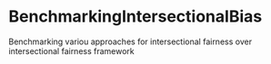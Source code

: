 # BenchmarkingIntersectionalBias
Benchmarking variou approaches for intersectional fairness over intersectional fairness framework
